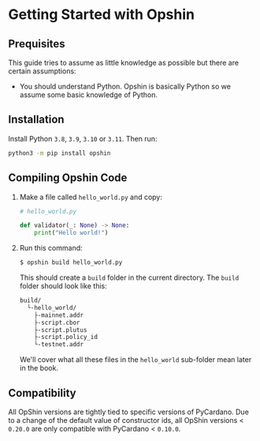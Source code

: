 # Getting Started with Opshin

## Prequisites

This guide tries to assume as little knowledge as possible but there are certain assumptions:

- You should understand Python. Opshin is basically Python so we assume some basic knowledge of Python.

## Installation

Install Python `3.8`, `3.9`, `3.10` or `3.11`.
Then run:

```sh
python3 -m pip install opshin
```

## Compiling Opshin Code

1. Make a file called `hello_world.py` and copy:

    ```python
    # hello_world.py

    def validator(_: None) -> None:
        print("Hello world!")
    ```

2. Run this command:

    ```sh
    $ opshin build hello_world.py
    ```

    This should create a `build` folder in the current directory.
    The `build` folder should look like this:

    ```sh
    build/
      └-hello_world/
        ├-mainnet.addr
        ├-script.cbor
        ├-script.plutus
        ├-script.policy_id
        └-testnet.addr
    ```

    We'll cover what all these files in the `hello_world` sub-folder mean later in the book.


## Compatibility

All OpShin versions are tightly tied to specific versions of PyCardano. Due to a change of the default value of constructor ids, all OpShin versions < `0.20.0` are only compatible with PyCardano < `0.10.0`.
